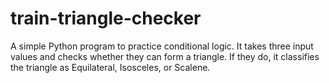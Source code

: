 # train-triangle-checker
A simple Python program to practice conditional logic. It takes three input values and checks whether they can form a triangle. If they do, it classifies the triangle as Equilateral, Isosceles, or Scalene.
